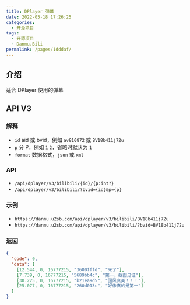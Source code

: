 ```yaml
---
title: DPlayer 弹幕
date: 2022-05-18 17:26:25
categories: 
  - 开源项目
tags: 
  - 开源项目
  - Danmu.Bili
permalink: /pages/1dddaf/
---
```


## 介绍

适合 DPlayer 使用的弹幕

## API V3

### 解释

- `id` aid 或 bvid，例如 `av810872` 或 `BV18b411j72u`
- `p` 分 P，例如 `1` `2`，省略时默认为 `1`
- `format` 数据格式，`json` 或 `xml`

### API

- `/api/dplayer/v3/bilibili/{id}/{p:int?}`
- `/api/dplayer/v3/bilibili/?bvid={id}&p={p}`

### 示例

- `https://danmu.u2sb.com/api/dplayer/v3/bilibili/BV18b411j72u`
- `https://danmu.u2sb.com/api/dplayer/v3/bilibili/?bvid=BV18b411j72u`

### 返回

```json
{
  "code": 0,
  "data": [
    [12.544, 0, 16777215, "3600fffd", "来了"],
    [7.739, 0, 16777215, "5689bb4c", "第一，截图见证"],
    [30.225, 0, 16777215, "b21ea9d5", "国风真美！！！"],
    [25.077, 0, 16777215, "260d013c", "好像真的是第一"]
  ]
}
```
